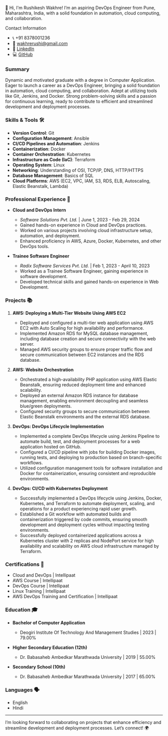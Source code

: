 👋 Hi, I'm Rushikesh Wakhre! I’m an aspiring DevOps Engineer from Pune, Maharashtra, India, with a solid foundation in automation, cloud computing, and collaboration.

 Contact Information
- 📞 +91 8378001236
- 📧 wakhrerushi@gmail.com
- 🔗 [LinkedIn](#)
- 💻 [GitHub](#)

### Summary
Dynamic and motivated graduate with a degree in Computer Application. Eager to launch a career as a DevOps Engineer, bringing a solid foundation in automation, cloud computing, and collaboration. Adept at utilizing tools like Git, Jenkins, and Docker. Strong problem-solving skills and a passion for continuous learning, ready to contribute to efficient and streamlined development and deployment processes.

### Skills & Tools 🛠️
- **Version Control**: Git
- **Configuration Management**: Ansible
- **CI/CD Pipelines and Automation**: Jenkins
- **Containerization**: Docker
- **Container Orchestration**: Kubernetes
- **Infrastructure as Code (IaC)**: Terraform
- **Operating System**: Linux
- **Networking**: Understanding of OSI, TCP/IP, DNS, HTTP/HTTPS
- **Database Management**: Basics of SQL
- **Cloud Platforms**: AWS (EC2, VPC, IAM, S3, RDS, ELB, Autoscaling, Elastic Beanstalk, Lambda)

### Professional Experience 💼
- **Cloud and DevOps Intern**
  - *Software Solutions Pvt. Ltd.* | June 1, 2023 - Feb 29, 2024
  - Gained hands-on experience in Cloud and DevOps practices.
  - Worked on various projects involving cloud infrastructure setup, automation, and deployment.
  - Enhanced proficiency in AWS, Azure, Docker, Kubernetes, and other DevOps tools.
  
- **Trainee Software Engineer**
  - *Radix Software Services Pvt. Ltd.* | Feb 1, 2023 - April 10, 2023
  - Worked as a Trainee Software Engineer, gaining experience in software development.
  - Developed technical skills and gained hands-on experience in Web Development.

### Projects 📚
1. **AWS: Deploying a Multi-Tier Website Using AWS EC2**
   - Deployed and configured a multi-tier web application using AWS EC2 with Auto Scaling for high availability and performance.
   - Implemented Amazon RDS for MySQL database management, including database creation and secure connectivity with the web server.
   - Managed AWS security groups to ensure proper traffic flow and secure communication between EC2 instances and the RDS database.

2. **AWS: Website Orchestration**
   - Orchestrated a high-availability PHP application using AWS Elastic Beanstalk, ensuring reduced deployment time and enhanced scalability.
   - Deployed an external Amazon RDS instance for database management, enabling environment decoupling and seamless blue/green deployments.
   - Configured security groups to secure communication between Elastic Beanstalk environments and the external RDS database.

3. **DevOps: DevOps Lifecycle Implementation**
   - Implemented a complete DevOps lifecycle using Jenkins Pipeline to automate build, test, and deployment processes for a web application hosted on GitHub.
   - Configured a CI/CD pipeline with jobs for building Docker images, running tests, and deploying to production based on branch-specific workflows.
   - Utilized configuration management tools for software installation and Docker for containerization, ensuring consistent and reproducible environments.

4. **DevOps: CI/CD with Kubernetes Deployment**
   - Successfully implemented a DevOps lifecycle using Jenkins, Docker, Kubernetes, and Terraform to automate deployment, scaling, and operations for a product experiencing rapid user growth.
   - Established a Git workflow with automated builds and containerization triggered by code commits, ensuring smooth development and deployment cycles without impacting testing environments.
   - Successfully deployed containerized applications across a Kubernetes cluster with 2 replicas and NodePort service for high availability and scalability on AWS cloud infrastructure managed by Terraform.

### Certifications 📜
- Cloud and DevOps | Intellipaat
- AWS Course | Intellipaat
- DevOps Course | Intellipaat
- Linux Training | Intellipaat
- AWS DevOps Training and Certification | Intellipaat

### Education 🎓
- **Bachelor of Computer Application**
  - Deogiri Institute Of Technology And Management Studies | 2023 | 79.00%
  
- **Higher Secondary Education (12th)**
  - Dr. Babasaheb Ambedkar Marathwada University | 2019 | 55.00%
  
- **Secondary School (10th)**
  - Dr. Babasaheb Ambedkar Marathwada University | 2017 | 65.00%

### Languages 🗣️
- English
- Hindi

---

I’m looking forward to collaborating on projects that enhance efficiency and streamline development and deployment processes. Let’s connect! 🌍
